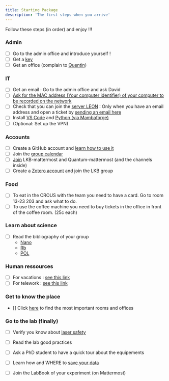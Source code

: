 ```yaml
---
title: Starting Package
description: 'The first steps when you arrive'
---
```

<alert type="success">
Follow these steps (in order) and enjoy !!!
</alert>

### Admin

- [ ] Go to the admin office and introduce yourself !
- [ ] Get a [key](/starting-package/General#obtain-a-KABA-key)
- [ ] Get an office (complain to [Quentin](mailto:quentin.glorieux@lkb.upmc.fr))

### IT

- [ ] Get an email : Go to the admin office and ask David
- [ ] [Ask for the MAC address (Your computer identifier) of your computer to be recorded on the network](/starting-package/computers_and_network#adding-a-computer-to-the-network)
- [ ] Check that you can join the [server LEON](/starting-package/computers_and_network#map-a-network-drive) : Only when you have an email address and open a ticket by [sending an email here](mailto:support@lkb.upmc.fr)
- [ ] Install [VS Code](/starting-package/Tools#VS-Code) and [Python (via Mambaforge)](/starting-package/tools#Python)
- [ ] (Optional: Set up the VPN)

### Accounts

- [ ] Create a GitHub account and [learn how to use it](/starting-package/Tools#github)
- [ ] Join the [group calendar](/starting-package/tools#google-calendar)
- [ ] [Join](/starting-package/tools#mattermost) LKB-mattermost and Quantum-mattermost (and the channels inside)
- [ ] Create a [Zotero account](/starting-package/tools#zotero) and join the LKB group

### Food

- [ ] To eat in the CROUS with the team you need to have a card. Go to room 13-23 203 and ask what to do.
- [ ] To use the coffee machine you need to buy tickets in the office in front of the coffee room. (25c each)

### Learn about science

- [ ] Read the bibliography of your group
  - [Nano](https://www.zotero.org/groups/4622968/quantumopticslkb/collections/IAUAIBQN)
  - [Rb](https://www.zotero.org/groups/4622968/quantumopticslkb/collections/A6ZSVQFJ)
  - [POL](https://www.zotero.org/groups/4622968/quantumopticslkb/collections/3G4A4BHI)

### Human ressources

-[ ] For vacations : [see this link](/starting-package/general#go-on-vacation)
-[ ] For telework : [see this link](/starting-package/general#telework)

### Get to know the place

- [] Click [here](/starting-package/general#rooms-locations) to find the most important rooms and offices


### Go to the lab (finally)

- [ ] Verify you know about [laser safety](https://www.dgdr.cnrs.fr/sst/CNPS/guides/doc/lasers/Guide%20Risque%20lies%20aux%20lasers%20v11-2019.pdf)
- [ ] Read the lab good practices
- [ ] Ask a PhD student to have a quick tour about the equipements
- [ ] Learn how and WHERE to [save your data](/starting-package/data_organisation)
- [ ] Join the LabBook of your experiment (on Mattermost)


